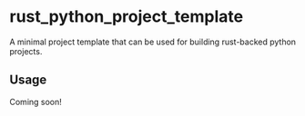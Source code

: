 # rust_python_project_template

A minimal project template that can be used for building rust-backed python projects.

## Usage

Coming soon!
